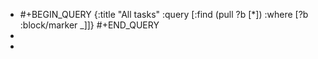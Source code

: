 - #+BEGIN_QUERY
  {:title "All tasks"
   :query [:find (pull ?b [*])
           :where
           [?b :block/marker _]]}
  #+END_QUERY
-
-